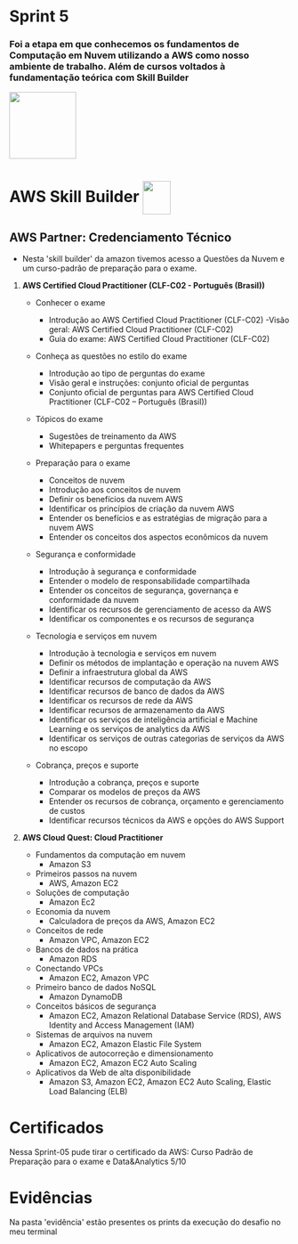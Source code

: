 # Sprint 5 

### Foi a etapa em que conhecemos os fundamentos de Computação em Nuvem utilizando a AWS como nosso ambiente de trabalho. Além de cursos voltados à fundamentação teórica com Skill Builder

<img align="center" width=120 height=120 src="https://itechskills.ca/wp-content/uploads/2024/03/cloud-quest.png">


<br>


# AWS Skill Builder <img align="center" width=50 height=60 src="https://cdn.jsdelivr.net/gh/devicons/devicon@latest/icons/amazonwebservices/amazonwebservices-plain-wordmark.svg" />
## AWS Partner: Credenciamento Técnico

- Nesta 'skill builder' da amazon tivemos acesso a Questões da Nuvem e um curso-padrão de preparação para o exame.

1. **AWS Certified Cloud Practitioner (CLF-C02 - Português (Brasil))**
    - Conhecer o exame
        - Introdução ao AWS Certified Cloud Practitioner (CLF-C02)
        -Visão geral: AWS Certified Cloud Practitioner (CLF-C02)
        - Guia do exame: AWS Certified Cloud Practitioner (CLF-C02)

    - Conheça as questões no estilo do exame
        - Introdução ao tipo de perguntas do exame
        - Visão geral e instruções: conjunto oficial de perguntas
        - Conjunto oficial de perguntas para AWS Certified Cloud Practitioner (CLF-C02 – Português (Brasil))

    - Tópicos do exame
        - Sugestões de treinamento da AWS
        - Whitepapers e perguntas frequentes

    - Preparação para o exame
        - Conceitos de nuvem
        - Introdução aos conceitos de nuvem
        - Definir os benefícios da nuvem AWS
        - Identificar os princípios de criação da nuvem AWS
        - Entender os benefícios e as estratégias de migração para a nuvem AWS
        - Entender os conceitos dos aspectos econômicos da nuvem

    - Segurança e conformidade
        - Introdução à segurança e conformidade
        - Entender o modelo de responsabilidade compartilhada
        - Entender os conceitos de segurança, governança e conformidade da nuvem
        - Identificar os recursos de gerenciamento de acesso da AWS
        - Identificar os componentes e os recursos de segurança

    - Tecnologia e serviços em nuvem
        - Introdução à tecnologia e serviços em nuvem
        - Definir os métodos de implantação e operação na nuvem AWS
        - Definir a infraestrutura global da AWS
        - Identificar recursos de computação da AWS 
        - Identificar recursos de banco de dados da AWS 
        - Identificar os recursos de rede da AWS 
        - Identificar recursos de armazenamento da AWS 
        - Identificar os serviços de inteligência artificial e Machine Learning e os serviços de analytics da AWS 
        - Identificar os serviços de outras categorias de serviços da AWS no escopo 


    - Cobrança, preços e suporte
        - Introdução a cobrança, preços e suporte
        - Comparar os modelos de preços da AWS
        - Entender os recursos de cobrança, orçamento e gerenciamento de custos
        - Identificar recursos técnicos da AWS e opções do AWS Support


2. **AWS Cloud Quest: Cloud Practitioner**
    - Fundamentos da computação em nuvem
        - Amazon S3
    - Primeiros passos na nuvem
        - AWS, Amazon EC2
    - Soluções de computação
        - Amazon Ec2
    - Economia da nuvem
        - Calculadora de preços da AWS, Amazon EC2
    - Conceitos de rede
        - Amazon VPC, Amazon EC2
    - Bancos de dados na prática
        - Amazon RDS
    - Conectando VPCs
        - Amazon EC2, Amazon VPC
    - Primeiro banco de dados NoSQL
        - Amazon DynamoDB
    - Conceitos básicos de segurança
        - Amazon EC2, Amazon Relational Database Service (RDS), AWS Identity and Access Management (IAM)
    - Sistemas de arquivos na nuvem
        - Amazon EC2, Amazon Elastic File System
    - Aplicativos de autocorreção e dimensionamento
        - Amazon EC2, Amazon EC2 Auto Scaling
    - Aplicativos da Web de alta disponibilidade
        - Amazon S3, Amazon EC2, Amazon EC2 Auto Scaling, Elastic Load Balancing (ELB)


 
# Certificados
Nessa Sprint-05 pude tirar o certificado da AWS: Curso Padrão de Preparação para o exame e Data&Analytics 5/10

# Evidências   
Na pasta 'evidência' estão presentes os prints da execução do desafio no meu terminal